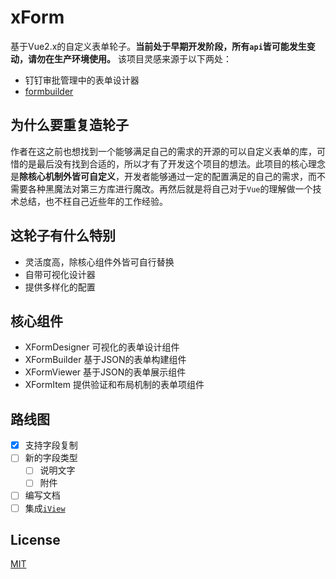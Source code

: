 # xForm
基于Vue2.x的自定义表单轮子。**当前处于早期开发阶段，所有`api`皆可能发生变动，请勿在生产环境使用。** 该项目灵感来源于以下两处：
- 钉钉审批管理中的表单设计器
- [formbuilder](https://github.com/dobtco/formbuilder)

## 为什么要重复造轮子
作者在这之前也想找到一个能够满足自己的需求的开源的可以自定义表单的库，可惜的是最后没有找到合适的，所以才有了开发这个项目的想法。此项目的核心理念是**除核心机制外皆可自定义**，开发者能够通过一定的配置满足的自己的需求，而不需要各种黑魔法对第三方库进行魔改。再然后就是将自己对于`Vue`的理解做一个技术总结，也不枉自己近些年的工作经验。

## 这轮子有什么特别
- 灵活度高，除核心组件外皆可自行替换
- 自带可视化设计器
- 提供多样化的配置

## 核心组件
- XFormDesigner   可视化的表单设计组件
- XFormBuilder    基于JSON的表单构建组件
- XFormViewer     基于JSON的表单展示组件
- XFormItem       提供验证和布局机制的表单项组件

## 路线图
- [x] 支持字段复制
- [ ] 新的字段类型
  - [ ] 说明文字
  - [ ] 附件
- [ ] 编写文档
- [ ] 集成[`iView`](https://github.com/iview/iview)

## License
[MIT](LICENSE)